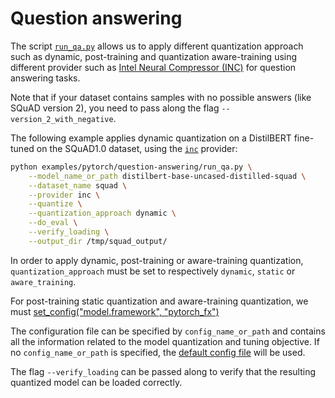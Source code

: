<!---
Copyright 2020 The HuggingFace Team. All rights reserved.

Licensed under the Apache License, Version 2.0 (the "License");
you may not use this file except in compliance with the License.
You may obtain a copy of the License at

    http://www.apache.org/licenses/LICENSE-2.0

Unless required by applicable law or agreed to in writing, software
distributed under the License is distributed on an "AS IS" BASIS,
WITHOUT WARRANTIES OR CONDITIONS OF ANY KIND, either express or implied.
See the License for the specific language governing permissions and
limitations under the License.
-->

# Question answering


The script [`run_qa.py`](https://github.com/huggingface/optimum/blob/main/examples/pytorch/question-answering/run_qa.py)
allows us to apply different quantization approach such as dynamic, post-training and quantization aware-training 
using different provider such as [Intel Neural Compressor (INC)](https://github.com/intel/neural-compressor) for
question answering tasks.

Note that if your dataset contains samples with no possible answers (like SQuAD version 2), you need to pass along 
the flag `--version_2_with_negative`.

The following example applies dynamic quantization on a DistilBERT fine-tuned on the SQuAD1.0 dataset, using the
[`inc`](https://github.com/intel/neural-compressor) provider: 

```bash
python examples/pytorch/question-answering/run_qa.py \
    --model_name_or_path distilbert-base-uncased-distilled-squad \
    --dataset_name squad \
    --provider inc \
    --quantize \
    --quantization_approach dynamic \
    --do_eval \
    --verify_loading \
    --output_dir /tmp/squad_output/
```

In order to apply dynamic, post-training or aware-training quantization, `quantization_approach` must be set to 
respectively `dynamic`, `static` or `aware_training`.

For post-training static quantization and aware-training quantization, we must [set_config("model.framework", "pytorch_fx")](run_qa.py#L677)

The configuration file can be specified by `config_name_or_path` and contains all the information related 
to the model quantization and tuning objective.  If no `config_name_or_path` is specified, the 
[default config file](https://github.com/huggingface/optimum/blob/main/examples/pytorch/question-answering/config/inc/quantization.yml) 
will be used.

The flag `--verify_loading` can be passed along to verify that the resulting quantized model can be loaded correctly.
